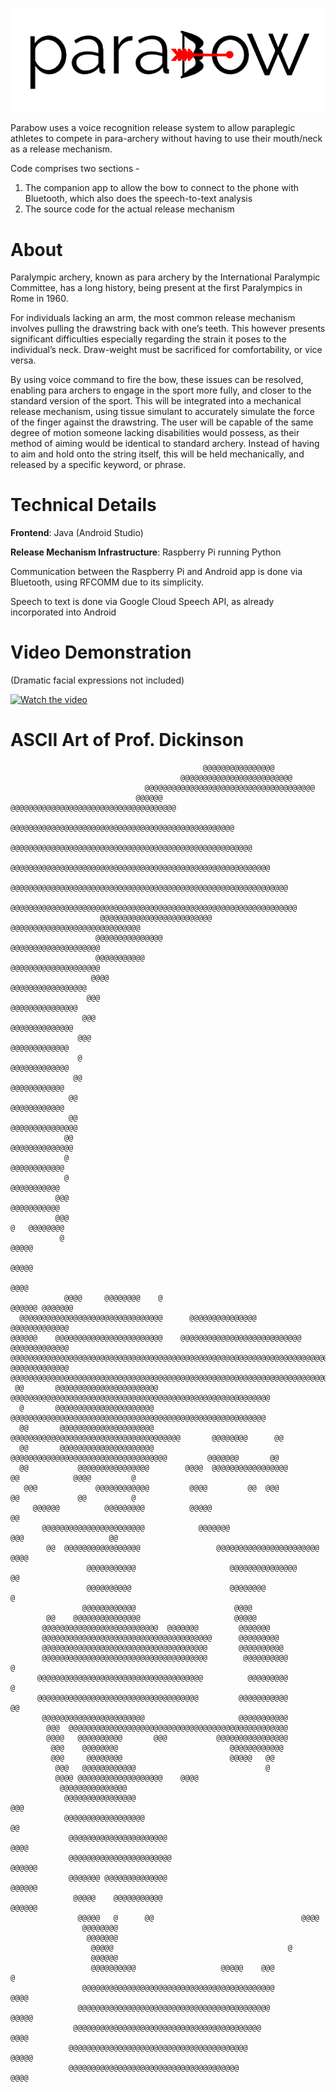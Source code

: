 ![parabow](https://github.com/jakebildy/parabow/blob/master/assets/parabow_logo.png?raw=true)

Parabow uses a voice recognition release system to allow paraplegic athletes to compete in para-archery without having to use their mouth/neck as a release mechanism.

Code comprises two sections - 

1. The companion app to allow the bow to connect to the phone with Bluetooth, which also does the speech-to-text analysis
2. The source code for the actual release mechanism

# About
Paralympic archery, known as para archery by the International Paralympic Committee, has a long history, being present at the first Paralympics in Rome in 1960.

For individuals lacking an arm, the most common release mechanism involves pulling the drawstring back with one’s teeth. This however presents significant difficulties especially regarding the strain it poses to the individual’s neck. Draw-weight must be sacrificed for comfortability, or vice versa.

By using voice command to fire the bow, these issues can be resolved, enabling para archers to engage in the sport more fully, and closer to the standard version of the sport. This will be integrated into a mechanical release mechanism, using tissue simulant to accurately simulate the force of the finger against the drawstring. The user will be capable of the same degree of motion someone lacking disabilities would possess, as their method of aiming would be identical to standard archery. Instead of having to aim and hold onto the string itself, this will be held mechanically, and released by a specific keyword, or phrase.


# Technical Details

 **Frontend**: Java (Android Studio)
 
 **Release Mechanism Infrastructure**: Raspberry Pi running Python
 
 Communication between the Raspberry Pi and Android app is done via Bluetooth, using RFCOMM due to its simplicity.
 
 Speech to text is done via Google Cloud Speech API, as already incorporated into Android 

# Video Demonstration
(Dramatic facial expressions not included)

[![Watch the video](http://img.youtube.com/vi/qQZ-nHc6CSI/0.jpg)](https://youtu.be/qQZ-nHc6CSI)

# ASCII Art of Prof. Dickinson 
                                                                                                                                                                                                                                                                
                                                                                                                                                                                                        
                                               @@@@@@@@@@@@@@@@                                         
                                          @@@@@@@@@@@@@@@@@@@@@@@@@                                   
                                  @@@@@@@@@@@@@@@@@@@@@@@@@@@@@@@@@@@@@@                              
                                @@@@@@  @@@@@@@@@@@@@@@@@@@@@@@@@@@@@@@@@@@@@                         
                              @@@@@@@@@@@@@@@@@@@@@@@@@@@@@@@@@@@@@@@@@@@@@@@@@@                      
                             @@@@@@@@@@@@@@@@@@@@@@@@@@@@@@@@@@@@@@@@@@@@@@@@@@@@@@                   
                            @@@@@@@@@@@@@@@@@@@@@@@@@@@@@@@@@@@@@@@@@@@@@@@@@@@@@@@@@@                
                          @@@@@@@@@@@@@@@@@@@@@@@@@@@@@@@@@@@@@@@@@@@@@@@@@@@@@@@@@@@@@@              
                         @@@@@@@@@@@@@@@@@@@@@@@@@@@@@@@@@@@@@@@@@@@@@@@@@@@@@@@@@@@@@@@@             
                        @@@@@@@@@@@@@@@@@@@@@@@@@             @@@@@@@@@@@@@@@@@@@@@@@@@@@@@           
                       @@@@@@@@@@@@@@@                                   @@@@@@@@@@@@@@@@@@@@         
                       @@@@@@@@@@@                                         @@@@@@@@@@@@@@@@@@@@       
                      @@@@                                                    @@@@@@@@@@@@@@@@@       
                     @@@                                                        @@@@@@@@@@@@@@@       
                    @@@                                                          @@@@@@@@@@@@@@       
                   @@@                                                            @@@@@@@@@@@@@       
                   @                                                              @@@@@@@@@@@@@       
                  @@                                                               @@@@@@@@@@@@       
                 @@                                                                @@@@@@@@@@@@       
                 @@                                                                 @@@@@@@@@@@@@@@   
                @@                                                                   @@@@@@@@@@@@@@   
                @                                                                      @@@@@@@@@@@@   
                @                                                                       @@@@@@@@@@@   
              @@@                                                                       @@@@@@@@@@@   
              @@@                                                                      @   @@@@@@@@   
               @                                                                              @@@@@   
                                                                                              @@@@@   
                                                                                              @@@@    
                @@@@     @@@@@@@@    @                                              @@@@@@ @@@@@@@    
      @@@@@@@@@@@@@@@@@@@@@@@@@@@@@@@@      @@@@@@@@@@@@@@@                          @@@@@@@@@@@@@    
    @@@@@@    @@@@@@@@@@@@@@@@@@@@@@@@    @@@@@@@@@@@@@@@@@@@@@@@@@@@                 @@@@@@@@@@@@@   
    @@@@@@@@@@@@@@@@@@@@@@@@@@@@@@@@@@@@@@@@@@@@@@@@@@@@@@@@@@@@@@@@@@@@@@@@@@        @@@@@@@@@@@@@   
    @@@@@@@@@@@@@@@@@@@@@@@@@@@@@@@@@@@@@@@@@@@@@@@@@@@@@@@@@@@@@@@@@@@@@@@@@@@@@@@@@@@@@@@@@@@@@@@   
     @@       @@@@@@@@@@@@@@@@@@@@@@@    @@@@@@@@@@@@@@@@@@@@@@@@@@@@@@@@@@@@@@@@@@@@@@@@@@@@@@@@@@   
      @       @@@@@@@@@@@@@@@@@@@@@@     @@@@@@@@@@@@@@@@@@@@@@@@@@@@@@@@@@@@@@@@@@@@@@@@@@@@@@@@@    
      @@       @@@@@@@@@@@@@@@@@@@@@     @@@@@@@@@@@@@@@@@@@@@@@@@@@@@@@@@@@@@@       @@@@@@@@      @@
      @@       @@@@@@@@@@@@@@@@@@@@@      @@@@@@@@@@@@@@@@@@@@@@@@@@@@@@@@@@@         @@@@@@@       @@
      @@           @@@@@@@@@@@@@@@@        @@@@  @@@@@@@@@@@@@@@@@        @@            @@@@         @
       @@@             @@@@@@@@@@@@         @@@@         @@  @@@          @@             @@          @
         @@@@@@          @@@@@@@@@          @@@@@                         @@                          
           @@@@@@@@@@@@@@@@@@@@@@@            @@@@@@@                   @@@                   @@      
            @@  @@@@@@@@@@@@@@@@@                 @@@@@@@@@@@@@@@@@@@@@@@                     @@@@    
                     @@@@@@@@@@@                     @@@@@@@@@@@@@@@                           @@     
                     @@@@@@@@@@                      @@@@@@@@                                    @    
                    @@@@@@@@@@@@                      @@@@                                            
            @@    @@@@@@@@@@@@@@@                     @@@@@                                           
           @@@@@@@@@@@@@@@@@@@@@@@@@@  @@@@@@@         @@@@@@@                                        
           @@@@@@@@@@@@@@@@@@@@@@@@@@@@@@@@@@@@@@      @@@@@@@@@                                      
           @@@@@@@@@@@@@@@@@@@@@@@@@@@@@@@@@@@@@       @@@@@@@@@@                                     
           @@@@@@@@@@@@@@@@@@@@@@@@@@@@@@@@@@@@@        @@@@@@@@@@        @                           
          @@@@@@@@@@@@@@@@@@@@@@@@@@@@@@@@@@@@@          @@@@@@@@@        @                           
          @@@@@@@@@@@@@@@@@@@@@@@@@@@@@@@@@@@@         @@@@@@@@@@@        @@                          
           @@@@@@@@@@@@@@@@@@@@@@@                     @@@@@@@@@@@                                    
            @@@  @@@@@@@@@@@@@@@@@@@@@@@@@@@@@@@@@@@@@@@@@@@@@@@@@                                    
            @@@@   @@@@@@@@@@       @@@           @@@@@@@@@@@@@@@@                                    
             @@@    @@@@@@@@                         @@@@@@@@@@@@                                     
             @@@     @@@@@@@@                        @@@@@   @@                                       
              @@@   @@@@@@@@@@@@                             @                                        
              @@@@ @@@@@@@@@@@@@@@@@@@    @@@@                                                        
               @@@@@@@@@@@@@@@                                                                        
                @@@@@@@@@@@@@@@@                                           @@@                        
                @@@@@@@@@@@@@@@@@@                                         @@                         
                 @@@@@@@@@@@@@@@@@@@@@@                                   @@@@                        
                 @@@@@@@@@@@@@@@@@@@@@@@                                @@@@@@                        
                 @@@@@@@ @@@@@@@@@@@@@@                                 @@@@@@                        
                  @@@@@    @@@@@@@@@@@                                @@@@@@                          
                   @@@@@   @      @@                                 @@@@                             
                    @@@@@@@@                                                                          
                     @@@@@@@                                                                          
                      @@@@@                                       @                                   
                      @@@@@@                                                                          
                      @@@@@@@@@@                   @@@@@    @@@                     @                 
                    @@@@@@@@@@@@@@@@@@@@@@@@@@@@@@@@@@@@@@@@@@@                     @@@@              
                   @@@@@@@@@@@@@@@@@@@@@@@@@@@@@@@@@@@@@@@@@@@                      @@@@@             
                  @@@@@@@@@@@@@@@@@@@@@@@@@@@@@@@@@@@@@@@@@@                         @@@@             
                 @@@@@@@@@@@@@@@@@@@@@@@@@@@@@@@@@@@@@@@@                            @@@@@            
                 @@@@@@@@@@@@@@@@@@@@@@@@@@@@@@@@@@@@@@                              @@@@    

